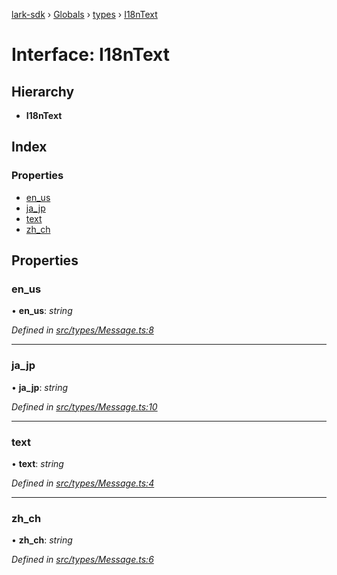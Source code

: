 [lark-sdk](../README.md) › [Globals](../globals.md) › [types](../modules/types.md) › [I18nText](types.i18ntext.md)

# Interface: I18nText

## Hierarchy

* **I18nText**

## Index

### Properties

* [en_us](types.i18ntext.md#en_us)
* [ja_jp](types.i18ntext.md#ja_jp)
* [text](types.i18ntext.md#text)
* [zh_ch](types.i18ntext.md#zh_ch)

## Properties

###  en_us

• **en_us**: *string*

*Defined in [src/types/Message.ts:8](https://github.com/TbhT/lark-sdk/blob/e3605bb/src/types/Message.ts#L8)*

___

###  ja_jp

• **ja_jp**: *string*

*Defined in [src/types/Message.ts:10](https://github.com/TbhT/lark-sdk/blob/e3605bb/src/types/Message.ts#L10)*

___

###  text

• **text**: *string*

*Defined in [src/types/Message.ts:4](https://github.com/TbhT/lark-sdk/blob/e3605bb/src/types/Message.ts#L4)*

___

###  zh_ch

• **zh_ch**: *string*

*Defined in [src/types/Message.ts:6](https://github.com/TbhT/lark-sdk/blob/e3605bb/src/types/Message.ts#L6)*
